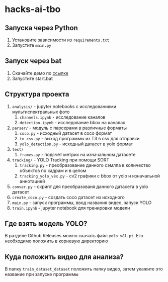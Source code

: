 # hacks-ai-tbo

## Запуска через Python

1. Установите зависимости из `requirements.txt`
2. Запустите `main.py`

## Запуск через bat

1. Скачайте демо по [ссылке](https://disk.yandex.ru/d/4cfUDH0YX9Y-RQ)
2. Запустите start.bat


## Структура проекта
1. `analysis/` - jupyter notebooks с исследованиями мультиспектральных фото
   1. `channels.ipynb` - исследование каналов
   2. `detection.ipynb` - исследование bbox на каналах
2. `parser/` - модуль с парсерами в различные форматы
   1. `coco.py` - исходный датасет в coco формат
   2. `to_csv.py` - выход программы из ТЗ в csv для отправки
   3. `yolo_detection.py` - исходный датасет в yolo формат
3. `test/`
   1. `frames.py` - подсчёт метрик на изначальном датасете
4. `tracking/` - YOLO Tracking при помощи SORT
   1. `tracking.py` - преобразование данного сэмлпа в количество объектов по кадрам и в целом
   2. `tracking_yolo_v8x.py` - cv2 графики с bbox от yolo и изначальной аннотацией
5. `conver.py` - скрипт для преобразованя данного датасета в yolo датасет
6. `create_coco.py` - создать coco датасет из исходного
7. `main.py` - запуск программы, ввод названия видео, запуск YOLO
8. `train.ipynb` - jupyter notebook для тренировки модели

## Где взять модель YOLO?
В разделе Github Releases можно скачать файл `yolo_v8l.pt`. Его необходимо положить в корневую директорию

## Куда положить видео для анализа?
В папку `train_dataset_dataset` положить папку видео, затем укажите это название при запуске программы
